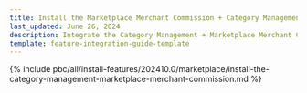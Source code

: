 ```yaml
---
title: Install the Marketplace Merchant Commission + Category Management feature
last_updated: June 26, 2024
description: Integrate the Category Management + Marketplace Merchant Commission feature into a Spryker project.
template: feature-integration-guide-template
---
```


{% include pbc/all/install-features/202410.0/marketplace/install-the-category-management-marketplace-merchant-commission.md %} <!-- To edit, see /_includes/pbc/all/install-features/202410.0/marketplace/install-the-category-management-marketplace-merchant-commission.md -->
